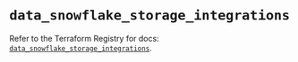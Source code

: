 # `data_snowflake_storage_integrations`

Refer to the Terraform Registry for docs: [`data_snowflake_storage_integrations`](https://registry.terraform.io/providers/snowflakedb/snowflake/2.7.0/docs/data-sources/storage_integrations).
